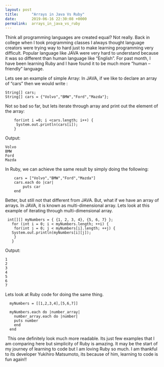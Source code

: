 ```yaml
---
layout: post
title:      "Arrays in Java Vs Ruby"
date:       2019-06-16 22:30:08 +0000
permalink:  arrays_in_java_vs_ruby
---
```



Think all programming languages are created equal? Not really. Back in college when I took programming classes I always thought language creators were trying way to hard just to make learning programming very difficult. Popular language like JAVA were very hard to understand because it was so different than human language like “English”. For past month, I have been learning Ruby and I have found it to be much more “human – friendly” language.

Lets see an example of simple Array: 
In JAVA, if we like to declare an array of “cars” then we would write :

```
String[] cars; 
String[] cars = {"Volvo","BMW","Ford","Mazda"};
```



Not so bad so far, but lets iterate through array and print out the element of the array:
```
    for(int i =0; i <cars.length; i++) {
     System.out.println(cars[i]);
    } 
```
Output:
```
Volvo
BMW
Ford
Mazda
```

In Ruby, we can achieve the same result by simply doing the following:
```
	cars = ["Volvo","BMW","Ford","Mazda"]
	cars.each do |car|
		puts car
	end
```


Better, but still not that different from JAVA. But, what if we have an array of arrays. In JAVA, it is known as multi-dimensional array. Lets look at this example of iterating through multi-dimensional array.

```
 int[][] myNumbers = { {1, 2, 3, 4}, {5, 6, 7} };
   for (int i = 0; i < myNumbers.length; ++i) {
    for(int j = 0; j < myNumbers[i].length; ++j) {
   System.out.println(myNumbers[i][j]);
    }
   }
```
Output:
```
1
2
3
4
5
6
7
```
Lets look at Ruby code for doing the same thing.

```
  myNumbers = [[1,2,3,4],[5,6,7]]

  myNumbers.each do |number_array|
    number_array.each do |number|
    puts number
    end
  end
```

  This one definitely look much more readable. Its just few examples that I am comparing here but simplicity of Ruby is amazing. It may be the start of my journey of learning to code but I am loving Ruby so much. I am thankful to its developer Yukihiro Matsumoto, its because of him, learning to code is fun again!!

